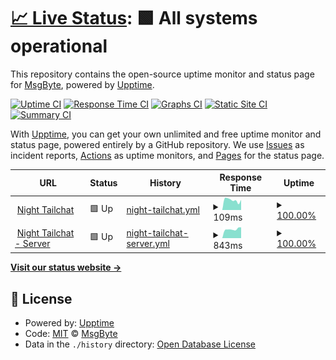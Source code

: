 # [📈 Live Status](https://status.msgbyte.com): <!--live status--> **🟩 All systems operational**

This repository contains the open-source uptime monitor and status page for [MsgByte](https://status.msgbyte.com), powered by [Upptime](https://github.com/upptime/upptime).

[![Uptime CI](https://github.com/msgbyte/status/workflows/Uptime%20CI/badge.svg)](https://github.com/msgbyte/status/actions?query=workflow%3A%22Uptime+CI%22)
[![Response Time CI](https://github.com/msgbyte/status/workflows/Response%20Time%20CI/badge.svg)](https://github.com/msgbyte/status/actions?query=workflow%3A%22Response+Time+CI%22)
[![Graphs CI](https://github.com/msgbyte/status/workflows/Graphs%20CI/badge.svg)](https://github.com/msgbyte/status/actions?query=workflow%3A%22Graphs+CI%22)
[![Static Site CI](https://github.com/msgbyte/status/workflows/Static%20Site%20CI/badge.svg)](https://github.com/msgbyte/status/actions?query=workflow%3A%22Static+Site+CI%22)
[![Summary CI](https://github.com/msgbyte/status/workflows/Summary%20CI/badge.svg)](https://github.com/msgbyte/status/actions?query=workflow%3A%22Summary+CI%22)

With [Upptime](https://upptime.js.org), you can get your own unlimited and free uptime monitor and status page, powered entirely by a GitHub repository. We use [Issues](https://github.com/msgbyte/status/issues) as incident reports, [Actions](https://github.com/msgbyte/status/actions) as uptime monitors, and [Pages](https://status.msgbyte.com) for the status page.

<!--start: status pages-->
<!-- This summary is generated by Upptime (https://github.com/upptime/upptime) -->
<!-- Do not edit this manually, your changes will be overwritten -->
<!-- prettier-ignore -->
| URL | Status | History | Response Time | Uptime |
| --- | ------ | ------- | ------------- | ------ |
| <img alt="" src="https://favicons.githubusercontent.com/nightly.paw.msgbyte.com" height="13"> [Night Tailchat](https://nightly.paw.msgbyte.com/) | 🟩 Up | [night-tailchat.yml](https://github.com/msgbyte/status/commits/HEAD/history/night-tailchat.yml) | <details><summary><img alt="Response time graph" src="./graphs/night-tailchat/response-time-week.png" height="20"> 109ms</summary><br><a href="https://status.msgbyte.com/history/night-tailchat"><img alt="Response time 162" src="https://img.shields.io/endpoint?url=https%3A%2F%2Fraw.githubusercontent.com%2Fmsgbyte%2Fstatus%2FHEAD%2Fapi%2Fnight-tailchat%2Fresponse-time.json"></a><br><a href="https://status.msgbyte.com/history/night-tailchat"><img alt="24-hour response time 112" src="https://img.shields.io/endpoint?url=https%3A%2F%2Fraw.githubusercontent.com%2Fmsgbyte%2Fstatus%2FHEAD%2Fapi%2Fnight-tailchat%2Fresponse-time-day.json"></a><br><a href="https://status.msgbyte.com/history/night-tailchat"><img alt="7-day response time 109" src="https://img.shields.io/endpoint?url=https%3A%2F%2Fraw.githubusercontent.com%2Fmsgbyte%2Fstatus%2FHEAD%2Fapi%2Fnight-tailchat%2Fresponse-time-week.json"></a><br><a href="https://status.msgbyte.com/history/night-tailchat"><img alt="30-day response time 126" src="https://img.shields.io/endpoint?url=https%3A%2F%2Fraw.githubusercontent.com%2Fmsgbyte%2Fstatus%2FHEAD%2Fapi%2Fnight-tailchat%2Fresponse-time-month.json"></a><br><a href="https://status.msgbyte.com/history/night-tailchat"><img alt="1-year response time 162" src="https://img.shields.io/endpoint?url=https%3A%2F%2Fraw.githubusercontent.com%2Fmsgbyte%2Fstatus%2FHEAD%2Fapi%2Fnight-tailchat%2Fresponse-time-year.json"></a></details> | <details><summary><a href="https://status.msgbyte.com/history/night-tailchat">100.00%</a></summary><a href="https://status.msgbyte.com/history/night-tailchat"><img alt="All-time uptime 100.00%" src="https://img.shields.io/endpoint?url=https%3A%2F%2Fraw.githubusercontent.com%2Fmsgbyte%2Fstatus%2FHEAD%2Fapi%2Fnight-tailchat%2Fuptime.json"></a><br><a href="https://status.msgbyte.com/history/night-tailchat"><img alt="24-hour uptime 100.00%" src="https://img.shields.io/endpoint?url=https%3A%2F%2Fraw.githubusercontent.com%2Fmsgbyte%2Fstatus%2FHEAD%2Fapi%2Fnight-tailchat%2Fuptime-day.json"></a><br><a href="https://status.msgbyte.com/history/night-tailchat"><img alt="7-day uptime 100.00%" src="https://img.shields.io/endpoint?url=https%3A%2F%2Fraw.githubusercontent.com%2Fmsgbyte%2Fstatus%2FHEAD%2Fapi%2Fnight-tailchat%2Fuptime-week.json"></a><br><a href="https://status.msgbyte.com/history/night-tailchat"><img alt="30-day uptime 100.00%" src="https://img.shields.io/endpoint?url=https%3A%2F%2Fraw.githubusercontent.com%2Fmsgbyte%2Fstatus%2FHEAD%2Fapi%2Fnight-tailchat%2Fuptime-month.json"></a><br><a href="https://status.msgbyte.com/history/night-tailchat"><img alt="1-year uptime 100.00%" src="https://img.shields.io/endpoint?url=https%3A%2F%2Fraw.githubusercontent.com%2Fmsgbyte%2Fstatus%2FHEAD%2Fapi%2Fnight-tailchat%2Fuptime-year.json"></a></details>
| <img alt="" src="https://favicons.githubusercontent.com/paw-server-test.moonrailgun.com" height="13"> [Night Tailchat - Server](https://paw-server-test.moonrailgun.com/api/gateway/health) | 🟩 Up | [night-tailchat-server.yml](https://github.com/msgbyte/status/commits/HEAD/history/night-tailchat-server.yml) | <details><summary><img alt="Response time graph" src="./graphs/night-tailchat-server/response-time-week.png" height="20"> 843ms</summary><br><a href="https://status.msgbyte.com/history/night-tailchat-server"><img alt="Response time 850" src="https://img.shields.io/endpoint?url=https%3A%2F%2Fraw.githubusercontent.com%2Fmsgbyte%2Fstatus%2FHEAD%2Fapi%2Fnight-tailchat-server%2Fresponse-time.json"></a><br><a href="https://status.msgbyte.com/history/night-tailchat-server"><img alt="24-hour response time 1017" src="https://img.shields.io/endpoint?url=https%3A%2F%2Fraw.githubusercontent.com%2Fmsgbyte%2Fstatus%2FHEAD%2Fapi%2Fnight-tailchat-server%2Fresponse-time-day.json"></a><br><a href="https://status.msgbyte.com/history/night-tailchat-server"><img alt="7-day response time 843" src="https://img.shields.io/endpoint?url=https%3A%2F%2Fraw.githubusercontent.com%2Fmsgbyte%2Fstatus%2FHEAD%2Fapi%2Fnight-tailchat-server%2Fresponse-time-week.json"></a><br><a href="https://status.msgbyte.com/history/night-tailchat-server"><img alt="30-day response time 850" src="https://img.shields.io/endpoint?url=https%3A%2F%2Fraw.githubusercontent.com%2Fmsgbyte%2Fstatus%2FHEAD%2Fapi%2Fnight-tailchat-server%2Fresponse-time-month.json"></a><br><a href="https://status.msgbyte.com/history/night-tailchat-server"><img alt="1-year response time 850" src="https://img.shields.io/endpoint?url=https%3A%2F%2Fraw.githubusercontent.com%2Fmsgbyte%2Fstatus%2FHEAD%2Fapi%2Fnight-tailchat-server%2Fresponse-time-year.json"></a></details> | <details><summary><a href="https://status.msgbyte.com/history/night-tailchat-server">100.00%</a></summary><a href="https://status.msgbyte.com/history/night-tailchat-server"><img alt="All-time uptime 99.95%" src="https://img.shields.io/endpoint?url=https%3A%2F%2Fraw.githubusercontent.com%2Fmsgbyte%2Fstatus%2FHEAD%2Fapi%2Fnight-tailchat-server%2Fuptime.json"></a><br><a href="https://status.msgbyte.com/history/night-tailchat-server"><img alt="24-hour uptime 100.00%" src="https://img.shields.io/endpoint?url=https%3A%2F%2Fraw.githubusercontent.com%2Fmsgbyte%2Fstatus%2FHEAD%2Fapi%2Fnight-tailchat-server%2Fuptime-day.json"></a><br><a href="https://status.msgbyte.com/history/night-tailchat-server"><img alt="7-day uptime 100.00%" src="https://img.shields.io/endpoint?url=https%3A%2F%2Fraw.githubusercontent.com%2Fmsgbyte%2Fstatus%2FHEAD%2Fapi%2Fnight-tailchat-server%2Fuptime-week.json"></a><br><a href="https://status.msgbyte.com/history/night-tailchat-server"><img alt="30-day uptime 99.96%" src="https://img.shields.io/endpoint?url=https%3A%2F%2Fraw.githubusercontent.com%2Fmsgbyte%2Fstatus%2FHEAD%2Fapi%2Fnight-tailchat-server%2Fuptime-month.json"></a><br><a href="https://status.msgbyte.com/history/night-tailchat-server"><img alt="1-year uptime 99.95%" src="https://img.shields.io/endpoint?url=https%3A%2F%2Fraw.githubusercontent.com%2Fmsgbyte%2Fstatus%2FHEAD%2Fapi%2Fnight-tailchat-server%2Fuptime-year.json"></a></details>

<!--end: status pages-->

[**Visit our status website →**](https://status.msgbyte.com)

## 📄 License

- Powered by: [Upptime](https://github.com/upptime/upptime)
- Code: [MIT](./LICENSE) © [MsgByte](https://status.msgbyte.com)
- Data in the `./history` directory: [Open Database License](https://opendatacommons.org/licenses/odbl/1-0/)
